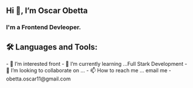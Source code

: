  <h2>Hi 👋, I’m Oscar Obetta</h2>
<h3>I'm a Frontend Devleoper.</h3>

<h2>🛠️ Languages and Tools:</h2>
- 👀 I’m interested front
- 🌱 I’m currently learning ...Full Stark Development
- 💞️ I’m looking to collaborate on ...
- 📫 How to reach me ... email me - obetta.oscar11@gmail.com

<!---
Oscarlee0/Oscarlee0 is a ✨ special ✨ repository because its `README.md` (this file) appears on your GitHub profile.
You can click the Preview link to take a look at your changes.
--->
